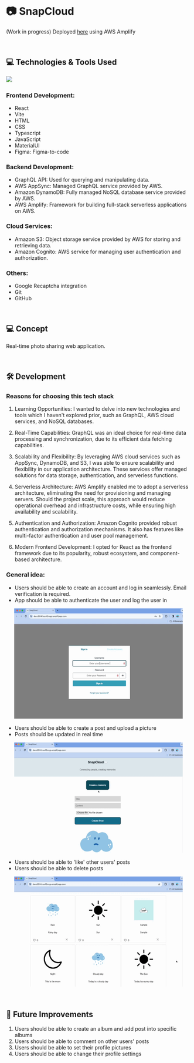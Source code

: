 # 📷 SnapCloud

(Work in progress) Deployed [here](https://dev.d204rhuo42mqgv.amplifyapp.com) using AWS Amplify 

<br>

## 💻 Technologies & Tools Used

![](https://skills.thijs.gg/icons?i=react,vite,js,ts,html,css,figma,materialui,graphql,aws,dynamodb,git,github)

### Frontend Development:
- React 
- Vite
- HTML
- CSS
- Typescript
- JavaScript 
- MaterialUI
- Figma: Figma-to-code

### Backend Development:
- GraphQL API: Used for querying and manipulating data.
- AWS AppSync: Managed GraphQL service provided by AWS.
- Amazon DynamoDB: Fully managed NoSQL database service provided by AWS.
- AWS Amplify: Framework for building full-stack serverless applications on AWS.

### Cloud Services:
- Amazon S3: Object storage service provided by AWS for storing and retrieving data.
- Amazon Cognito: AWS service for managing user authentication and authorization.

### Others:
- Google Recaptcha integration
- Git
- GitHub

<br>


## 💻 Concept 
Real-time photo sharing web application.

<br>

## 🛠 Development 

### Reasons for choosing this tech stack


1) Learning Opportunities: I wanted to delve into new technologies and tools which I haven't explored prior, such as GraphQL, AWS cloud services, and NoSQL databases.

2) Real-Time Capabilities: GraphQL was an ideal choice for real-time data processing and synchronization, due to its efficient data fetching capabilities. 

3) Scalability and Flexibility: By leveraging AWS cloud services such as AppSync, DynamoDB, and S3, I was able to ensure scalability and flexibility in our application architecture. These services offer managed solutions for data storage, authentication, and serverless functions.

4) Serverless Architecture: AWS Amplify enabled me to adopt a serverless architecture, eliminating the need for provisioning and managing servers. Should the project scale, this approach would reduce operational overhead and infrastructure costs, while ensuring high availability and scalability.

5) Authentication and Authorization: Amazon Cognito provided robust authentication and authorization mechanisms. It also has features like multi-factor authentication and user pool management.

6) Modern Frontend Development: I opted for React as the frontend framework due to its popularity, robust ecosystem, and component-based architecture.


### General idea:
* Users should be able to create an account and log in seamlessly. Email verification is required.
* App should be able to authenticate the user and log the user in
<p align="center">
  <img width="460" height="300" src="https://github.com/jabs142/snap/blob/main/public/images/Sign%20in.gif?raw=true">
</p>


* Users should be able to create a post and upload a picture 
* Posts should be updated in real time
<p align="center">
  <img width="460" height="300" src="https://github.com/jabs142/snap/blob/main/public/images/create%20post.gif?raw=true">
</p>


* Users should be able to 'like' other users' posts 
* Users should be able to delete posts 
<p align="center">
  <img width="460" height="300" src="https://github.com/jabs142/snap/blob/main/public/images/like%20and%20delete.gif?raw=true">
</p>

<br> 


## 🎈 Future Improvements
<ol>
    <li>Users should be able to create an album and add post into specific albums  </li>
    <li>Users should be able to comment on other users' posts  </li>
    <li>Users should be able to set their profile pictures  </li>
    <li>Users should be able to change their profile settings  </li>
</ol>




